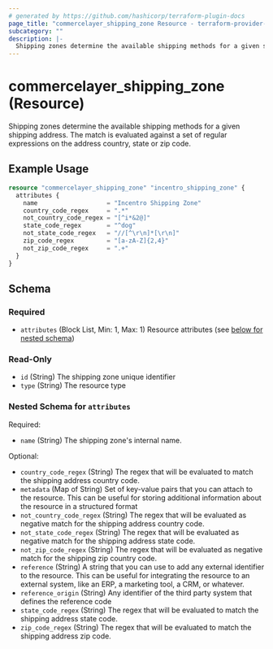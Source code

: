 ```yaml
---
# generated by https://github.com/hashicorp/terraform-plugin-docs
page_title: "commercelayer_shipping_zone Resource - terraform-provider-commercelayer"
subcategory: ""
description: |-
  Shipping zones determine the available shipping methods for a given shipping address. The match is evaluated against a set of regular expressions on the address country, state or zip code.
---
```


# commercelayer_shipping_zone (Resource)

Shipping zones determine the available shipping methods for a given shipping address. The match is evaluated against a set of regular expressions on the address country, state or zip code.

## Example Usage

```terraform
resource "commercelayer_shipping_zone" "incentro_shipping_zone" {
  attributes {
    name                   = "Incentro Shipping Zone"
    country_code_regex     = ".*"
    not_country_code_regex = "[^i*&2@]"
    state_code_regex       = "^dog"
    not_state_code_regex   = "//[^\r\n]*[\r\n]"
    zip_code_regex         = "[a-zA-Z]{2,4}"
    not_zip_code_regex     = ".+"
  }
}
```

<!-- schema generated by tfplugindocs -->
## Schema

### Required

- `attributes` (Block List, Min: 1, Max: 1) Resource attributes (see [below for nested schema](#nestedblock--attributes))

### Read-Only

- `id` (String) The shipping zone unique identifier
- `type` (String) The resource type

<a id="nestedblock--attributes"></a>
### Nested Schema for `attributes`

Required:

- `name` (String) The shipping zone's internal name.

Optional:

- `country_code_regex` (String) The regex that will be evaluated to match the shipping address country code.
- `metadata` (Map of String) Set of key-value pairs that you can attach to the resource. This can be useful for storing additional information about the resource in a structured format
- `not_country_code_regex` (String) The regex that will be evaluated as negative match for the shipping address country code.
- `not_state_code_regex` (String) The regex that will be evaluated as negative match for the shipping address state code.
- `not_zip_code_regex` (String) The regex that will be evaluated as negative match for the shipping zip country code.
- `reference` (String) A string that you can use to add any external identifier to the resource. This can be useful for integrating the resource to an external system, like an ERP, a marketing tool, a CRM, or whatever.
- `reference_origin` (String) Any identifier of the third party system that defines the reference code
- `state_code_regex` (String) The regex that will be evaluated to match the shipping address state code.
- `zip_code_regex` (String) The regex that will be evaluated to match the shipping address zip code.

